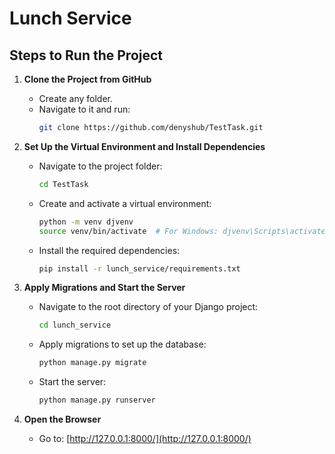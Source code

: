 # Lunch Service


## Steps to Run the Project

1. **Clone the Project from GitHub**
   - Create any folder.
   - Navigate to it and run:
     ```bash
     git clone https://github.com/denyshub/TestTask.git
     ```

2. **Set Up the Virtual Environment and Install Dependencies**
   - Navigate to the project folder:
     ```bash
     cd TestTask
     ```
   - Create and activate a virtual environment:
     ```bash
     python -m venv djvenv
     source venv/bin/activate  # For Windows: djvenv\Scripts\activate
     ```
   - Install the required dependencies:
     ```bash
     pip install -r lunch_service/requirements.txt
     ```

3. **Apply Migrations and Start the Server**
   - Navigate to the root directory of your Django project:
     ```bash
     cd lunch_service
     ```
   - Apply migrations to set up the database:
     ```bash
     python manage.py migrate
     ```
   - Start the server:
     ```bash
     python manage.py runserver
     ```

4. **Open the Browser**
   - Go to: [http://127.0.0.1:8000/](http://127.0.0.1:8000/)
